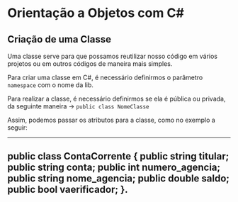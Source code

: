 # Orientação a Objetos com C#

## Criação de uma Classe

Uma classe serve para que possamos reutilizar nosso código em vários projetos ou em outros códigos de maneira mais simples.

Para criar uma classe em C#, é necessário definirmos o parâmetro `namespace` com o nome da lib.

Para realizar a classe, é necessário definirmos se ela é pública ou privada, da seguinte maneira -> `public class NomeClasse`

Assim, podemos passar os atributos para a classe, como no exemplo a seguir:

---
public class ContaCorrente {
     public string titular;
     public string conta;
     public int numero_agencia;
     public string nome_agencia;
     public double saldo;
     public bool vaerificador;
}.
---
